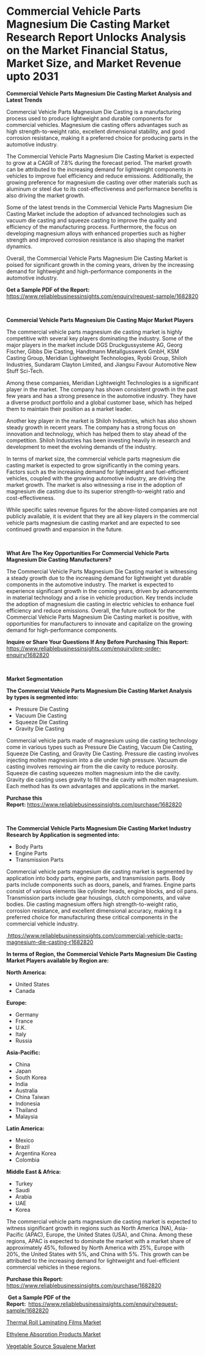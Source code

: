 <p><h1>Commercial Vehicle Parts Magnesium Die Casting Market Research Report Unlocks Analysis on the Market Financial Status, Market Size, and Market Revenue upto 2031</h1></p><p><strong>Commercial Vehicle Parts Magnesium Die Casting Market Analysis and Latest Trends</strong></p>
<p><p>Commercial Vehicle Parts Magnesium Die Casting is a manufacturing process used to produce lightweight and durable components for commercial vehicles. Magnesium die casting offers advantages such as high strength-to-weight ratio, excellent dimensional stability, and good corrosion resistance, making it a preferred choice for producing parts in the automotive industry.</p><p>The Commercial Vehicle Parts Magnesium Die Casting Market is expected to grow at a CAGR of 7.8% during the forecast period. The market growth can be attributed to the increasing demand for lightweight components in vehicles to improve fuel efficiency and reduce emissions. Additionally, the growing preference for magnesium die casting over other materials such as aluminum or steel due to its cost-effectiveness and performance benefits is also driving the market growth.</p><p>Some of the latest trends in the Commercial Vehicle Parts Magnesium Die Casting Market include the adoption of advanced technologies such as vacuum die casting and squeeze casting to improve the quality and efficiency of the manufacturing process. Furthermore, the focus on developing magnesium alloys with enhanced properties such as higher strength and improved corrosion resistance is also shaping the market dynamics.</p><p>Overall, the Commercial Vehicle Parts Magnesium Die Casting Market is poised for significant growth in the coming years, driven by the increasing demand for lightweight and high-performance components in the automotive industry.</p></p>
<p><strong>Get a Sample PDF of the Report:&nbsp;</strong> <a href="https://www.reliablebusinessinsights.com/enquiry/request-sample/1682820">https://www.reliablebusinessinsights.com/enquiry/request-sample/1682820</a></p>
<p>&nbsp;</p>
<p><strong>Commercial Vehicle Parts Magnesium Die Casting Major Market Players</strong></p>
<p><p>The commercial vehicle parts magnesium die casting market is highly competitive with several key players dominating the industry. Some of the major players in the market include DGS Druckgussysteme AG, Georg Fischer, Gibbs Die Casting, Handtmann Metallgusswerk GmbH, KSM Casting Group, Meridian Lightweight Technologies, Ryobi Group, Shiloh Industries, Sundaram Clayton Limited, and Jiangsu Favour Automotive New Stuff Sci-Tech.</p><p>Among these companies, Meridian Lightweight Technologies is a significant player in the market. The company has shown consistent growth in the past few years and has a strong presence in the automotive industry. They have a diverse product portfolio and a global customer base, which has helped them to maintain their position as a market leader.</p><p>Another key player in the market is Shiloh Industries, which has also shown steady growth in recent years. The company has a strong focus on innovation and technology, which has helped them to stay ahead of the competition. Shiloh Industries has been investing heavily in research and development to meet the evolving demands of the industry.</p><p>In terms of market size, the commercial vehicle parts magnesium die casting market is expected to grow significantly in the coming years. Factors such as the increasing demand for lightweight and fuel-efficient vehicles, coupled with the growing automotive industry, are driving the market growth. The market is also witnessing a rise in the adoption of magnesium die casting due to its superior strength-to-weight ratio and cost-effectiveness.</p><p>While specific sales revenue figures for the above-listed companies are not publicly available, it is evident that they are all key players in the commercial vehicle parts magnesium die casting market and are expected to see continued growth and expansion in the future.</p></p>
<p>&nbsp;</p>
<p><strong>What Are The Key Opportunities For Commercial Vehicle Parts Magnesium Die Casting Manufacturers?</strong></p>
<p><p>The Commercial Vehicle Parts Magnesium Die Casting market is witnessing a steady growth due to the increasing demand for lightweight yet durable components in the automotive industry. The market is expected to experience significant growth in the coming years, driven by advancements in material technology and a rise in vehicle production. Key trends include the adoption of magnesium die casting in electric vehicles to enhance fuel efficiency and reduce emissions. Overall, the future outlook for the Commercial Vehicle Parts Magnesium Die Casting market is positive, with opportunities for manufacturers to innovate and capitalize on the growing demand for high-performance components.</p></p>
<p><strong>Inquire or Share Your Questions If Any Before Purchasing This Report:</strong> <a href="https://www.reliablebusinessinsights.com/enquiry/pre-order-enquiry/1682820">https://www.reliablebusinessinsights.com/enquiry/pre-order-enquiry/1682820</a></p>
<p>&nbsp;</p>
<p><strong>Market Segmentation</strong></p>
<p><strong>The Commercial Vehicle Parts Magnesium Die Casting Market Analysis by types is segmented into:</strong></p>
<p><ul><li>Pressure Die Casting</li><li>Vacuum Die Casting</li><li>Squeeze Die Casting</li><li>Gravity Die Casting</li></ul></p>
<p><p>Commercial vehicle parts made of magnesium using die casting technology come in various types such as Pressure Die Casting, Vacuum Die Casting, Squeeze Die Casting, and Gravity Die Casting. Pressure die casting involves injecting molten magnesium into a die under high pressure. Vacuum die casting involves removing air from the die cavity to reduce porosity. Squeeze die casting squeezes molten magnesium into the die cavity. Gravity die casting uses gravity to fill the die cavity with molten magnesium. Each method has its own advantages and applications in the market.</p></p>
<p><strong>Purchase this Report:&nbsp;</strong><a href="https://www.reliablebusinessinsights.com/purchase/1682820">https://www.reliablebusinessinsights.com/purchase/1682820</a></p>
<p>&nbsp;</p>
<p><strong>The Commercial Vehicle Parts Magnesium Die Casting Market Industry Research by Application is segmented into:</strong></p>
<p><ul><li>Body Parts</li><li>Engine Parts</li><li>Transmission Parts</li></ul></p>
<p><p>Commercial vehicle parts magnesium die casting market is segmented by application into body parts, engine parts, and transmission parts. Body parts include components such as doors, panels, and frames. Engine parts consist of various elements like cylinder heads, engine blocks, and oil pans. Transmission parts include gear housings, clutch components, and valve bodies. Die casting magnesium offers high strength-to-weight ratio, corrosion resistance, and excellent dimensional accuracy, making it a preferred choice for manufacturing these critical components in the commercial vehicle industry.</p></p>
<p><a href="https://www.reliablebusinessinsights.com/commercial-vehicle-parts-magnesium-die-casting-r1682820">&nbsp;https://www.reliablebusinessinsights.com/commercial-vehicle-parts-magnesium-die-casting-r1682820</a></p>
<p><strong>In terms of Region, the Commercial Vehicle Parts Magnesium Die Casting Market Players available by Region are:</strong></p>
<p>
    <p> <strong> North America: </strong>
        <ul>
            <li>United States</li>
            <li>Canada</li>
        </ul>
        </p> 
    <p> <strong> Europe: </strong>
        <ul>
            <li>Germany</li>
            <li>France</li>
            <li>U.K.</li>
            <li>Italy</li>
            <li>Russia</li>
        </ul>
        </p> 
    <p> <strong> Asia-Pacific: </strong>
        <ul>
            <li>China</li>
            <li>Japan</li>
            <li>South Korea</li>
            <li>India</li>
            <li>Australia</li>
            <li>China Taiwan</li>
            <li>Indonesia</li>
            <li>Thailand</li>
            <li>Malaysia</li>
        </ul>
        </p> 
    <p> <strong> Latin America: </strong>
        <ul>
            <li>Mexico</li>
            <li>Brazil</li>
            <li>Argentina Korea</li>
            <li>Colombia</li>
        </ul>
        </p> 
    <p> <strong> Middle East & Africa: </strong>
        <ul>
            <li>Turkey</li>
            <li>Saudi</li>
            <li>Arabia</li>
            <li>UAE</li>
            <li>Korea</li>
        </ul>
    </p>
    </p>
<p><p>The commercial vehicle parts magnesium die casting market is expected to witness significant growth in regions such as North America (NA), Asia-Pacific (APAC), Europe, the United States (USA), and China. Among these regions, APAC is expected to dominate the market with a market share of approximately 45%, followed by North America with 25%, Europe with 20%, the United States with 5%, and China with 5%. This growth can be attributed to the increasing demand for lightweight and fuel-efficient commercial vehicles in these regions.</p></p>
<p><strong>Purchase this Report: </strong><a href="https://www.reliablebusinessinsights.com/purchase/1682820">https://www.reliablebusinessinsights.com/purchase/1682820</a></p>
<p>&nbsp;<strong>Get a Sample PDF of the Report:&nbsp;&nbsp;</strong><a href="https://www.reliablebusinessinsights.com/enquiry/request-sample/1682820">https://www.reliablebusinessinsights.com/enquiry/request-sample/1682820</a></p>
<p><strong></strong></p>
<p><p><a href="https://github.com/markusgodoy/Market-Research-Report-List-4/blob/main/thermal-roll-laminating-films-market.md">Thermal Roll Laminating Films Market</a></p><p><a href="https://github.com/luckyshygirl/Market-Research-Report-List-5/blob/main/ethylene-absorption-products-market.md">Ethylene Absorption Products Market</a></p><p><a href="https://view.publitas.com/reportprime-1/vegetable-source-squalene-market-outlook-complete-industry-analysis-2024-to-2031/">Vegetable Source Squalene Market</a></p></p>